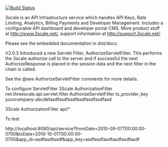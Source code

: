 [![Build Status](https://secure.travis-ci.org/3scale/3scale_ws_api_for_java.png?branch=master)](http://travis-ci.org/3scale/3scale_ws_api_for_java)


3scale is an API Infrastructure service which handles API Keys, Rate Limiting, Analytics, Billing Payments and Developer Management. Includes a configurable API dashboard and developer portal CMS. More product stuff at http://www.3scale.net/, support information at http://support.3scale.net/.


Please see the embedded documentation in dist/docs.

V2.0.3 Introduced a new Servlet Filter, AuthorizeServletFilter.  This performs the 3scale
authorize call to the server and if successful the next AuthorizeResponse is placed in the session
 data and the next filter in the chain is called.

See the @see AuthorizeServletFilter comments for more details.
 

To configure ServletFilter
<filter>
        <filter-name>3Scale AuthorizationFilter</filter-name>
        <filter-class>net.threescale.api.servlet.filter.AuthorizeServletFilter</filter-class>
        <init-param>
            <param-name>ts_provider_key</param-name>
           <!-- your provider key -->
            <param-value>yourcompany-abcdefasdfasdfasdfasdfasdfasdfasd</param-value>
        </init-param>
 </filter>
<!-- where your API is deployed at <context>/api -->
<filter-mapping>
        <filter-name>3Scale AuthorizationFilter</filter-name>
        <url-pattern>api/*</url-pattern>
</filter-mapping>


To test

http://localhost:8080/api/service?fromDate=2010-09-07T00:00:00-0700&toDate=2010-10-01T00:00:00-0700&app_id=asdfasdfasdf&app_key=asdfasdfasdfasdfasdfasdf

